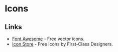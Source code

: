 # Icons

## Links

- [Font Awesome](https://fontawesome.com/) - Free vector icons.
- [Icon Store](https://iconstore.co) - Free Icons by First-Class Designers.
